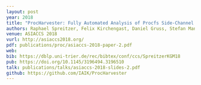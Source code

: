 ```yaml
---
layout: post
year: 2018
title: "ProcHarvester: Fully Automated Analysis of Procfs Side-Channel Leaks on Android"
authors: Raphael Spreitzer, Felix Kirchengast, Daniel Gruss, Stefan Mangard
venue: ASIACCS 2018
vurl: http://asiaccs2018.org/
pdf: publications/proc/asiaccs-2018-paper-2.pdf
web: 
bib: https://dblp.uni-trier.de/rec/bibtex/conf/ccs/SpreitzerKGM18
pub: https://doi.org/10.1145/3196494.3196510
talk: publications/talks/asiaccs-2018-slides-2.pdf
github: https://github.com/IAIK/ProcHarvester
---
```


